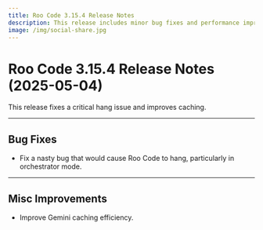 ```yaml
---
title: Roo Code 3.15.4 Release Notes
description: This release includes minor bug fixes and performance improvements.
image: /img/social-share.jpg
---
```


# Roo Code 3.15.4 Release Notes (2025-05-04)

This release fixes a critical hang issue and improves caching.

---

## Bug Fixes

*   Fix a nasty bug that would cause Roo Code to hang, particularly in orchestrator mode.

---

## Misc Improvements

*   Improve Gemini caching efficiency.